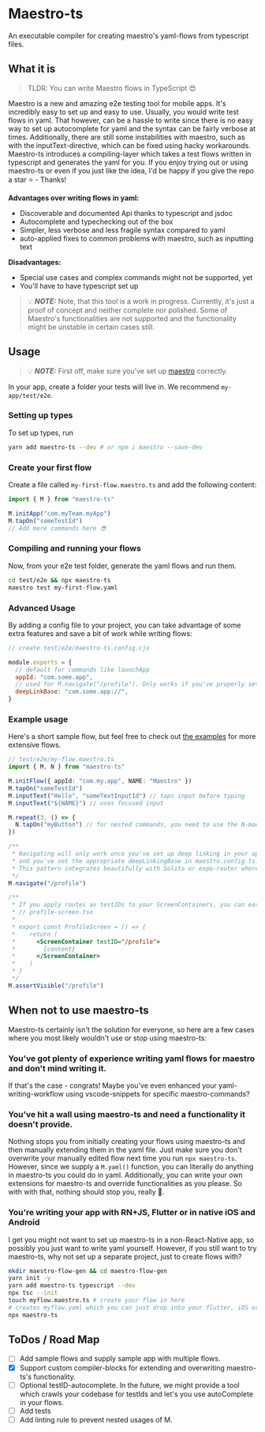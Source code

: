 # Maestro-ts

An executable compiler for creating maestro's yaml-flows from typescript files.

## What it is

> TLDR: You can write Maestro flows in TypeScript 😍

Maestro is a new and amazing e2e testing tool for mobile apps. It's incredibly easy to set up and easy to use. Usually, you would write test flows in yaml. That however, can be a hassle to write since there is no easy way to set up autocomplete for yaml and the syntax can be fairly verbose at times. Additionally, there are still some instabilities with maestro, such as with the inputText-directive, which can be fixed using hacky workarounds. Maestro-ts introduces a compiling-layer which takes a test flows written in typescript and generates the yaml for you.
If you enjoy trying out or using maestro-ts or even if you just like the idea, I'd be happy if you give the repo a star ⭐️ - Thanks!

**Advantages over writing flows in yaml:**

- Discoverable and documented Api thanks to typescript and jsdoc
- Autocomplete and typechecking out of the box
- Simpler, less verbose and less fragile syntax compared to yaml
- auto-applied fixes to common problems with maestro, such as inputting text

**Disadvantages:**

- Special use cases and complex commands might not be supported, yet
- You'll have to have typescript set up

> 💡 **_NOTE:_** Note, that this tool is a work in progress. Currently, it's just a proof of concept and neither complete nor polished. Some of Maestro's functionalities are not supported and the functionality might be unstable in certain cases still.

## Usage

> 💡 **_NOTE:_** First off, make sure you've set up [maestro](https://maestro.mobile.dev/) correctly.

In your app, create a folder your tests will live in.
We recommend `my-app/test/e2e`.

### Setting up types

To set up types, run

```sh
yarn add maestro-ts --dev # or npm i maestro --save-dev
```

### Create your first flow

Create a file called `my-first-flow.maestro.ts` and add the following content:

```ts
import { M } from "maestro-ts"

M.initApp("com.myTeam.myApp")
M.tapOn("someTestId")
// Add more commands here 😎
```

### Compiling and running your flows

Now, from your e2e test folder, generate the yaml flows and run them.

```sh
cd test/e2e && npx maestro-ts
maestro test my-first-flow.yaml
```

### Advanced Usage

By adding a config file to your project, you can take advantage of some extra features and save a bit of work while writing flows:

```js
// create test/e2e/maestro-ts.config.cjs

module.exports = {
  // default for commands like launchApp
  appId: "com.some.app",
  // used for M.navigate("/profile"). Only works if you've properly set up deep linking for the desired uris.
  deepLinkBase: "com.some.app://",
}
```

### Example usage

Here's a short sample flow, but feel free to check out [the examples](example/sample-flow.maestro.ts) for more extensive flows.

```ts
// test/e2e/my-flow.maestro.ts
import { M, N } from "maestro-ts"

M.initFlow({ appId: "com.my.app", NAME: "Maestro" })
M.tapOn("someTestId")
M.inputText("Hello", "someTextInputId") // taps input before typing
M.inputText("${NAME}") // uses focused input

M.repeat(3, () => {
  N.tapOn("myButton") // for nested commands, you need to use the N-module.
})

/**
 * Navigating will only work once you've set up deep linking in your app
 * and you've set the appropriate deepLinkingBase in maestro.config.ts.
 * This pattern integrates beautifully with Solito or expo-router where deep links are a given.
 */
M.navigate("/profile")

/**
 * If you apply routes as testIDs to your ScreenContainers, you can easily assert if a screen is visible: 😎
 * // profile-screen.tsx
 *
 * export const ProfileScreen = () => {
 *    return (
 *      <ScreenContainer testID="/profile">
 *        {content}
 *      </ScreenContainer>
 *    )
 * }
 */
M.assertVisible("/profile")
```

## When not to use maestro-ts

Maestro-ts certainly isn't the solution for everyone, so here are a few cases where you most likely wouldn't use or stop using maestro-ts:

### You've got plenty of experience writing yaml flows for maestro and don't mind writing it.

If that's the case - congrats! Maybe you've even enhanced your yaml-writing-workflow using vscode-snippets for specific maestro-commands?

### You've hit a wall using maestro-ts and need a functionality it doesn't provide.

Nothing stops you from initially creating your flows using maestro-ts and then manually extending them in the yaml file. Just make sure you don't overwrite your manually edited flow next time you run `npx maestro-ts`. However, since we supply a `M.yaml()` function, you can literally do anything in maestro-ts you could do in yaml. Additionally, you can write your own extensions for maestro-ts and override functionalities as you please. So with with that, nothing should stop you, really 🚀.

### You're writing your app with RN+JS, Flutter or in native iOS and Android

I get you might not want to set up maestro-ts in a non-React-Native app, so possibly you just want to write yaml yourself. However, if you still want to try maestro-ts, why not set up a separate project, just to create flows with?

```bash
mkdir maestro-flow-gen && cd maestro-flow-gen
yarn init -y
yarn add maestro-ts typescript --dev
npx tsc --init
touch myflow.maestro.ts # create your flow in here
# creates myflow.yaml which you can just drop into your flutter, iOS or Android app.
npx maestro-ts
```

## ToDos / Road Map

- [ ] Add sample flows and supply sample app with multiple flows.
- [x] Support custom compiler-blocks for extending and overwriting maestro-ts's functionality.
- [ ] Optional testID-autocomplete. In the future, we might provide a tool which crawls your codebase for testIds and let's you use autoComplete in your flows.
- [ ] Add tests
- [ ] Add linting rule to prevent nested usages of M.
